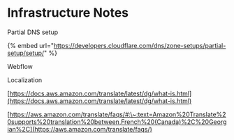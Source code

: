 # Infrastructure Notes

Partial DNS setup

{% embed url="https://developers.cloudflare.com/dns/zone-setups/partial-setup/setup/" %}







Webflow

Localization

[https://docs.aws.amazon.com/translate/latest/dg/what-is.html](https://docs.aws.amazon.com/translate/latest/dg/what-is.html)

[https://aws.amazon.com/translate/faqs/#:\~:text=Amazon%20Translate%20supports%20translation%20between,French%20(Canada)%2C%20Georgian%2C](https://aws.amazon.com/translate/faqs/)







